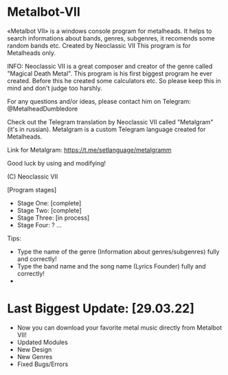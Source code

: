 # Metalbot-VII
«Metalbot VII» is a windows console program for metalheads. It helps to search informations about bands, genres, subgenres, it recomends some random bands etc.
Created by Neoclassic VII
This program is for Metalheads only.


INFO: Neoclassic VII is a great composer and creator of the genre called "Magical Death Metal". This program is his first biggest program he ever created. Before this he created some calculators etc. So please keep this in mind  and don't judgе too harshly. 

For any questions and/or ideas, please contact him оn Telegram: @MetalheadDumbledore

Check out the Telegram translation by Neoclassic VII called "Metalgram" (it's in russian). Metalgram is a custom Telegram language created for Metalheads.

Link for Metalgram: https://t.me/setlanguage/metalgramm

Good luck by using and modifying!

(C) Neoclassic VII

[Program stages]

- Stage One: [complete]
- Stage Two: [complete]
- Stage Three: [in process]
- Stage Four: ?
...

Tips:
- Type the name of the genre (Information about genres/subgenres) fully and correctly!
- Type the band name and the song name (Lyrics Founder) fully and correctly!
- 
# Last Biggest Update: [29.03.22]
- Now you can download your favorite metal music directly from Metalbot VII!
- Updated Modules
- New Design
- New Genres
- Fixed Bugs/Errors
